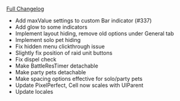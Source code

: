 [Full Changelog](https://github.com/enderneko/Cell/compare/r245-release...2a24099cde3870827aac4b50d69615ed81d06c05)

- Add maxValue settings to custom Bar indicator (#337)
- Add glow to some indicators
- Implement layout hiding, remove old options under General tab
- Implement solo pet hiding
- Fix hidden menu clickthrough issue
- Slightly fix position of raid unit buttons
- Fix dispel check
- Make BattleResTimer detachable
- Make party pets detachable
- Make spacing options effective for solo/party pets
- Update PixelPerfect, Cell now scales with UIParent
- Update locales
